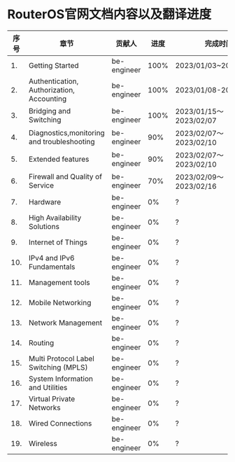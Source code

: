 # RouterOS官网文档内容以及翻译进度

| 序号 | 章节                                        | 贡献人      | 进度 | 完成时间               |
| ---- | ------------------------------------------- | ----------- | ---- | ---------------------- |
| 1.   | Getting Started                             | be-engineer | 100% | 2023/01/03~2023/01/08  |
| 2.   | Authentication,  Authorization,  Accounting | be-engineer | 100% | 2023/01/08-2023/01/15  |
| 3.   | Bridging and Switching                      | be-engineer | 100% | 2023/01/15～2023/02/07 |
| 4.   | Diagnostics,monitoring and troubleshooting  | be-engineer | 90%  | 2023/02/07～2023/02/10 |
| 5.   | Extended features                           | be-engineer | 90%  | 2023/02/07～2023/02/10 |
| 6.   | Firewall and Quality of Service             | be-engineer | 70%  | 2023/02/09～2023/02/16 |
| 7.   | Hardware                                    | be-engineer | 0%   | ?                      |
| 8.   | High Availability Solutions                 | be-engineer | 0%   | ?                      |
| 9.   | Internet of Things                          | be-engineer | 0%   | ?                      |
| 10.  | IPv4 and IPv6 Fundamentals                  | be-engineer | 0%   | ?                      |
| 11.  | Management tools                            | be-engineer | 0%   | ?                      |
| 12.  | Mobile Networking                           | be-engineer | 0%   | ?                      |
| 13.  | Network Management                          | be-engineer | 0%   | ?                      |
| 14.  | Routing                                     | be-engineer | 0%   | ?                      |
| 15.  | Multi Protocol Label Switching (MPLS)       | be-engineer | 0%   | ?                      |
| 16.  | System Information and Utilities            | be-engineer | 0%   | ?                      |
| 17.  | Virtual Private Networks                    | be-engineer | 0%   | ?                      |
| 18.  | Wired Connections                           | be-engineer | 0%   | ?                      |
| 19.  | Wireless                                    | be-engineer | 0%   | ?                      |
